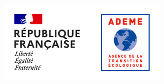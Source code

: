 
![](https://raw.githubusercontent.com/multi-coop/multi-site-contents/add-clients-logos/images/clients/ademe-logo.png)
